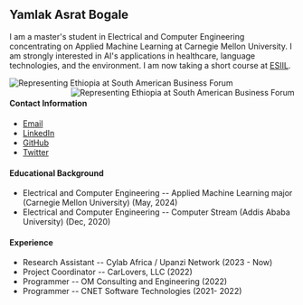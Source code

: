 ## Yamlak Asrat Bogale
I am a master's student in Electrical and Computer Engineering concentrating on Applied Machine Learning at Carnegie Mellon University. I am strongly interested in AI's applications in healthcare, language technologies, and the environment. I am now taking a short course at [ESIIL](https://esiil.org).

![Representing Ethiopia at South American Business Forum](/images/SABF23_Día2_0027.jpg)
<img src="images/SABF23_Día2_0027.jpg" alt="Representing Ethiopia at South American Business Forum" align="right"/> 

#### Contact Information
* [Email](yamlakyam@gmail.com)
* [LinkedIn](https://www.linkedin.com/in/yamlak-asrat-023467194/)
* [GitHub](https://github.com/yamlakyam)
* [Twitter](https://twitter.com/Yamlak_A_Bogale)

#### Educational Background

* Electrical and Computer Engineering -- Applied Machine Learning major (Carnegie Mellon University) (May, 2024)
* Electrical and Computer Engineering -- Computer Stream (Addis Ababa University) (Dec, 2020)

#### Experience

* Research Assistant  -- Cylab Africa / Upanzi Network  (2023 - Now)
* Project Coordinator -- CarLovers, LLC (2022)
* Programmer          -- OM Consulting and Engineering (2022)
* Programmer          -- CNET Software Technologies (2021- 2022)
